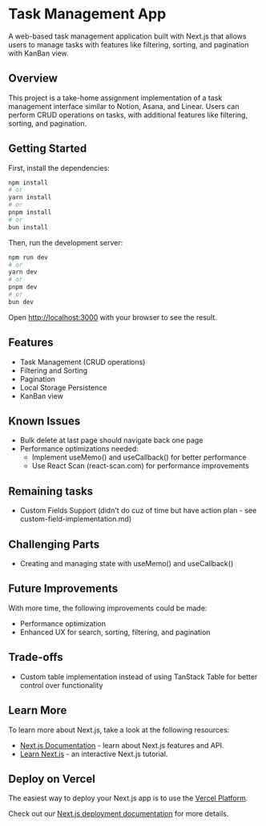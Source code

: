 # Task Management App

A web-based task management application built with Next.js that allows users to manage tasks with features like filtering, sorting, and pagination with KanBan view.

## Overview

This project is a take-home assignment implementation of a task management interface similar to Notion, Asana, and Linear. Users can perform CRUD operations on tasks, with additional features like filtering, sorting, and pagination.

## Getting Started

First, install the dependencies:

```bash
npm install
# or
yarn install
# or
pnpm install
# or
bun install
```

Then, run the development server:

```bash
npm run dev
# or
yarn dev
# or
pnpm dev
# or
bun dev
```

Open [http://localhost:3000](http://localhost:3000) with your browser to see the result.

## Features

- Task Management (CRUD operations)
- Filtering and Sorting
- Pagination
- Local Storage Persistence
- KanBan view
## Known Issues

- Bulk delete at last page should navigate back one page
- Performance optimizations needed:
  - Implement useMemo() and useCallback() for better performance
  - Use React Scan (react-scan.com) for performance improvements

## Remaining tasks
- Custom Fields Support (didn't do cuz of time but have action plan - see custom-field-implementation.md)

## Challenging Parts

- Creating and managing state with useMemo() and useCallback()

## Future Improvements

With more time, the following improvements could be made:
- Performance optimization
- Enhanced UX for search, sorting, filtering, and pagination

## Trade-offs

- Custom table implementation instead of using TanStack Table for better control over functionality

## Learn More

To learn more about Next.js, take a look at the following resources:

- [Next.js Documentation](https://nextjs.org/docs) - learn about Next.js features and API.
- [Learn Next.js](https://nextjs.org/learn) - an interactive Next.js tutorial.

## Deploy on Vercel

The easiest way to deploy your Next.js app is to use the [Vercel Platform](https://vercel.com/new?utm_medium=default-template&filter=next.js&utm_source=create-next-app&utm_campaign=create-next-app-readme).

Check out our [Next.js deployment documentation](https://nextjs.org/docs/app/building-your-application/deploying) for more details.
